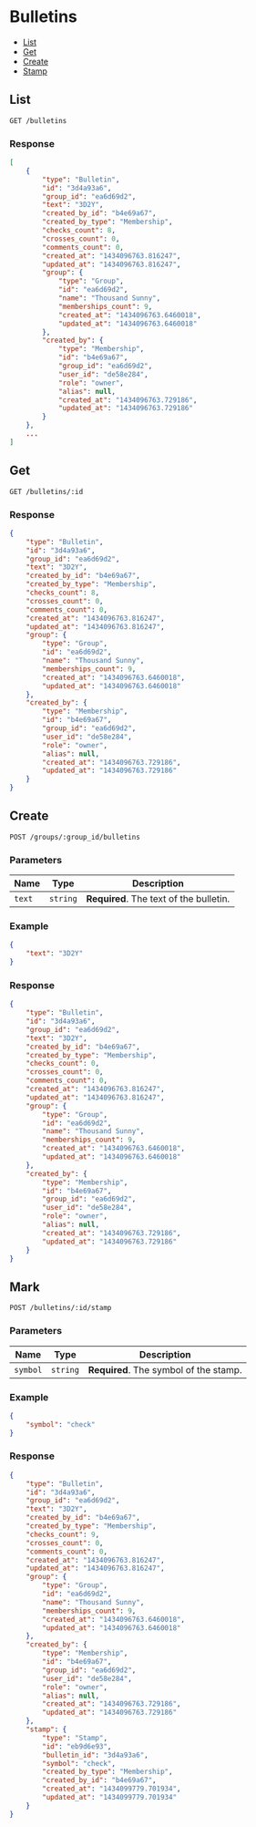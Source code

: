# Bulletins

* [List](#list)
* [Get](#get)
* [Create](#create)
* [Stamp](#stamp)


## List

```
GET /bulletins
```

### Response

```json
[
    {
        "type": "Bulletin",
        "id": "3d4a93a6",
        "group_id": "ea6d69d2",
        "text": "3D2Y",
        "created_by_id": "b4e69a67",
        "created_by_type": "Membership",
        "checks_count": 8,
        "crosses_count": 0,
        "comments_count": 0,
        "created_at": "1434096763.816247",
        "updated_at": "1434096763.816247",
        "group": {
            "type": "Group",
            "id": "ea6d69d2",
            "name": "Thousand Sunny",
            "memberships_count": 9,
            "created_at": "1434096763.6460018",
            "updated_at": "1434096763.6460018"
        },
        "created_by": {
            "type": "Membership",
            "id": "b4e69a67",
            "group_id": "ea6d69d2",
            "user_id": "de58e284",
            "role": "owner",
            "alias": null,
            "created_at": "1434096763.729186",
            "updated_at": "1434096763.729186"
        }
    },
    ...
]
```


## Get

```
GET /bulletins/:id
```

### Response

```json
{
    "type": "Bulletin",
    "id": "3d4a93a6",
    "group_id": "ea6d69d2",
    "text": "3D2Y",
    "created_by_id": "b4e69a67",
    "created_by_type": "Membership",
    "checks_count": 8,
    "crosses_count": 0,
    "comments_count": 0,
    "created_at": "1434096763.816247",
    "updated_at": "1434096763.816247",
    "group": {
        "type": "Group",
        "id": "ea6d69d2",
        "name": "Thousand Sunny",
        "memberships_count": 9,
        "created_at": "1434096763.6460018",
        "updated_at": "1434096763.6460018"
    },
    "created_by": {
        "type": "Membership",
        "id": "b4e69a67",
        "group_id": "ea6d69d2",
        "user_id": "de58e284",
        "role": "owner",
        "alias": null,
        "created_at": "1434096763.729186",
        "updated_at": "1434096763.729186"
    }
}
```


## Create

```
POST /groups/:group_id/bulletins
```

### Parameters

| Name   | Type     | Description                             |
| ------ | -------- | --------------------------------------- |
| `text` | `string` | **Required**. The text of the bulletin. |

### Example

```json
{
    "text": "3D2Y"
}
```

### Response

```json
{
    "type": "Bulletin",
    "id": "3d4a93a6",
    "group_id": "ea6d69d2",
    "text": "3D2Y",
    "created_by_id": "b4e69a67",
    "created_by_type": "Membership",
    "checks_count": 0,
    "crosses_count": 0,
    "comments_count": 0,
    "created_at": "1434096763.816247",
    "updated_at": "1434096763.816247",
    "group": {
        "type": "Group",
        "id": "ea6d69d2",
        "name": "Thousand Sunny",
        "memberships_count": 9,
        "created_at": "1434096763.6460018",
        "updated_at": "1434096763.6460018"
    },
    "created_by": {
        "type": "Membership",
        "id": "b4e69a67",
        "group_id": "ea6d69d2",
        "user_id": "de58e284",
        "role": "owner",
        "alias": null,
        "created_at": "1434096763.729186",
        "updated_at": "1434096763.729186"
    }
}
```


## Mark

```
POST /bulletins/:id/stamp
```

### Parameters

| Name     | Type     | Description                            |
| -------- | -------- | -------------------------------------- |
| `symbol` | `string` | **Required**. The symbol of the stamp. |

### Example

```json
{
    "symbol": "check"
}
```

### Response

```json
{
    "type": "Bulletin",
    "id": "3d4a93a6",
    "group_id": "ea6d69d2",
    "text": "3D2Y",
    "created_by_id": "b4e69a67",
    "created_by_type": "Membership",
    "checks_count": 9,
    "crosses_count": 0,
    "comments_count": 0,
    "created_at": "1434096763.816247",
    "updated_at": "1434096763.816247",
    "group": {
        "type": "Group",
        "id": "ea6d69d2",
        "name": "Thousand Sunny",
        "memberships_count": 9,
        "created_at": "1434096763.6460018",
        "updated_at": "1434096763.6460018"
    },
    "created_by": {
        "type": "Membership",
        "id": "b4e69a67",
        "group_id": "ea6d69d2",
        "user_id": "de58e284",
        "role": "owner",
        "alias": null,
        "created_at": "1434096763.729186",
        "updated_at": "1434096763.729186"
    },
    "stamp": {
        "type": "Stamp",
        "id": "eb9d6e93",
        "bulletin_id": "3d4a93a6",
        "symbol": "check",
        "created_by_type": "Membership",
        "created_by_id": "b4e69a67",
        "created_at": "1434099779.701934",
        "updated_at": "1434099779.701934"
    }
}
```

